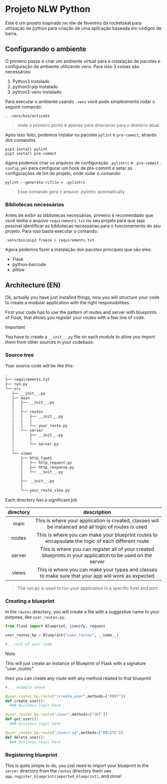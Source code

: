 # Projeto NLW Python

Este é um projeto inspirado no nlw de fevereiro da rocketseat para utilização de python para criação de uma aplicação baseada em códigos de barra.

## Configurando o ambiente

O primeiro passo é criar um ambiente virtual para a instalação de pacotes e configuração de ambiente utilizando venv.
Para isso 3 coisas são necessárias:
1. Python3 instalado
2. python3-pip instalado
3. python3-venv instalado

Para executar o ambiente usando `.venv` você pode simplesmente rodar o seguint comando:

```shell
. .venv/bin/activate
```
>onde o primeiro ponto é apenas para direcionar para o diretório atual.

Após isso feito, podemos instalar os pacotes `pylint` e `pre-commit`, através dos comandos

```shell
pip3 install pylint
pip3 install pre-commit
```

Agora podemos criar os arquivos de configuração `.pylintrc` e `.pre-commit-config.yml` para configurar um hook de pre-commit e setar as configurações de lint do projeto, onde rodar o comando:

```shell
pylint --generate-rcfile > .pylintrc
```
> Esse comando gera o arquivo .pylintrc automatically

### Bibliotecas necessárias

Antes de exibir as bibliotecas necessárias, primeiro é recomendado que você tenha o arquivo `requirements.txt` no seu projeto para que seja possível identificar as bibliotecas necessárias para o funcionamento do seu projeto.
Para isso basta executar o comando:

```shell
.venv/bin/pip3 freeze > requirements.txt
```

Agora podemos fazer a instalação dos pacotes principais que são eles:

- Flask
- python-barcode
- pillow

## Architecture (EN)

Ok, actually you have just installed things, now you will structure your code to create a modular application with the right responsibilities.

First your code has to use the pattern of routes and server with blueprints of Flask, that allows you register your routes with a few line of code.

>[!IMPORTANT]
> You have to create a `__init__.py` file on each module to allow you import them from other sources in your codebase.

### Source tree
Your source code will be like this:

```bash
.
├── requirements.txt
├── run.py
└── src
   ├── __init__.py
   ├── main
   │   ├── __init__.py
   │   │
   │   ├── routes
   │   │   ├── __init__.py
   │   │   │
   │   │   └── your_route.py
   │   └── server
   │       ├── __init__.py
   │       │
   │       └── server.py
   │
   └── views
       ├── http_types
       │   ├── http_request.py
       │   ├── http_response.py
       │   └── __init__.py
       │   
       ├── __init__.py
       │
       └── your_route_view.py
```

Each directory has a significant job

directory|description
:---:|:---:
main|This is where your application is created, classes will be instanced and all logic of routes is used
routes|This is where you can make your blueprint routes to encapsulate the logic of each different route
server|This is where you can register all of your created blueprints in your application to be used on the server
views| This is where you can make your types and classes to make sure that your app will work as expected

> The run.py is used to run your application in a specific host and port


### Creating a blueprint

In the `routes` directory, you will create a file with a suggestive name to your purpose, like `user_routes.py`.
```python
from flask import Blueprint, jsonify, request

user_routes_bp = Blueprint("user_routes", __name__)

#...rest of your code

```

>[!NOTE]
> This will just create an instance of Blueprint of Flask with a signature "user_routes"

then you can create any route with any method related to that blueprint

```py
#... example above

@user_routes_bp.route("/create_user",methods=["POST"])
def create_user():
  ### business logic here

@user_routes_bp.route("/user",methods=["GET"])
def get_user():
  ### business logic here

@user_routes_bp.route("/user/:id",methods=["DELETE"])
def delete_user():
  ### business logic here
```

### Registering blueprint

This is quite simple to do, you just need to import your blueprint in the `server` directory from the `routes` directory them use `app.register_blueprint(imported_blueprint)`, and done!